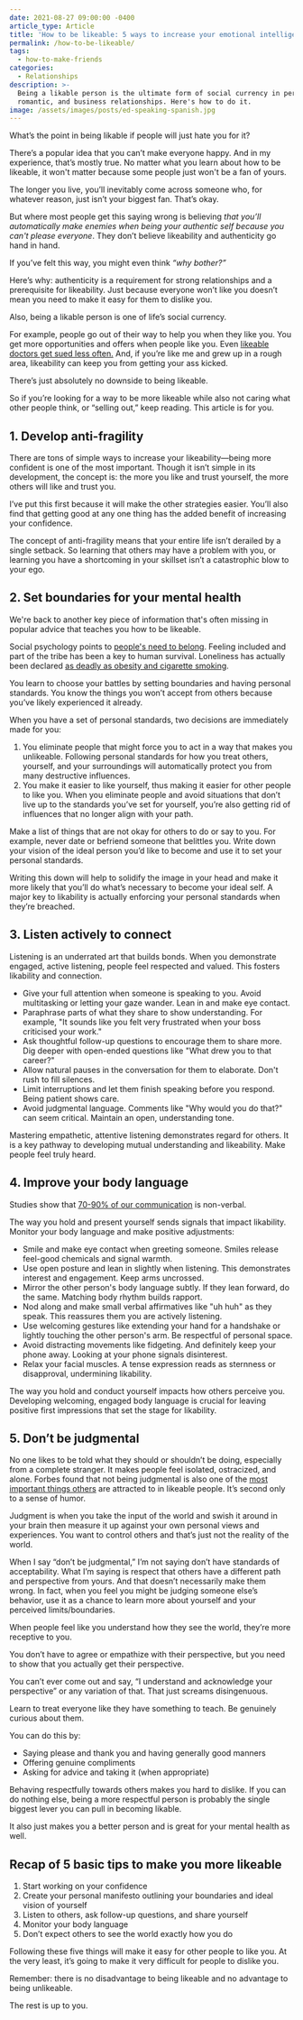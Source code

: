 ```yaml
---
date: 2021-08-27 09:00:00 -0400
article_type: Article
title: 'How to be likeable: 5 ways to increase your emotional intelligence'
permalink: /how-to-be-likeable/
tags:
  - how-to-make-friends
categories:
  - Relationships
description: >-
  Being a likable person is the ultimate form of social currency in personal,
  romantic, and business relationships. Here's how to do it.
image: /assets/images/posts/ed-speaking-spanish.jpg
---
```

What’s the point in being likable if people will just hate you for it?

There’s a popular idea that you can’t make everyone happy. And in my experience, that’s mostly true. No matter what you learn about how to be likeable, it won't matter because some people just won't be a fan of yours.

The longer you live, you’ll inevitably come across someone who, for whatever reason, just isn’t your biggest fan. That’s okay.

But where most people get this saying wrong is believing *that you’ll automatically make enemies when being your authentic self because you can't please everyone*. They don’t believe likeability and authenticity go hand in hand.

If you’ve felt this way, you might even think *“why bother?”*

Here’s why: authenticity is a requirement for strong relationships and a prerequisite for likeability. Just because everyone won’t like you doesn’t mean you need to make it easy for them to dislike you.

Also, being a likable person is one of life’s social currency.

For example, people go out of their way to help you when they like you. You get more opportunities and offers when people like you. Even [likeable doctors get sued less often.](https://www.medicaleconomics.com/view/why-some-doctors-get-sued-more-others) And, if you’re like me and grew up in a rough area, likeability can keep you from getting your ass kicked.

There’s just absolutely no downside to being likeable.

So if you’re looking for a way to be more likeable while also not caring what other people think, or “selling out,” keep reading. This article is for you.

## 1\. Develop anti-fragility

There are tons of simple ways to increase your likeability—being more confident is one of the most important. Though it isn’t simple in its development, the concept is: the more you like and trust yourself, the more others will like and trust you.

I’ve put this first because it will make the other strategies easier. You’ll also find that getting good at any one thing has the added benefit of increasing your confidence.

The concept of anti-fragility means that your entire life isn’t derailed by a single setback. So learning that others may have a problem with you, or learning you have a shortcoming in your skillset isn’t a catastrophic blow to your ego.

## 2\. Set boundaries for your mental health

We're back to another key piece of information that's often missing in popular advice that teaches you how to be likeable.

Social psychology points to [people's need to belong](https://www.psychologytoday.com/us/blog/sense-belonging/201906/the-importance-belonging-across-life). Feeling included and part of the tribe has been a key to human survival. Loneliness has actually been declared [as deadly as obesity and cigarette smoking](https://www.hrsa.gov/enews/past-issues/2019/january-17/loneliness-epidemic).

You learn to choose your battles by setting boundaries and having personal standards. You know the things you won’t accept from others because you’ve likely experienced it already.

When you have a set of personal standards, two decisions are immediately made for you:

1. You eliminate people that might force you to act in a way that makes you unlikeable. Following personal standards for how you treat others, yourself, and your surroundings will automatically protect you from many destructive influences.
2. You make it easier to like yourself, thus making it easier for other people to like you. When you eliminate people and avoid situations that don’t live up to the standards you’ve set for yourself, you’re also getting rid of influences that no longer align with your path.

Make a list of things that are not okay for others to do or say to you. For example, never date or befriend someone that belittles you. Write down your vision of the ideal person you’d like to become and use it to set your personal standards.

Writing this down will help to solidify the image in your head and make it more likely that you’ll do what’s necessary to become your ideal self. A major key to likability is actually enforcing your personal standards when they’re breached.

## 3\. Listen actively to connect

Listening is an underrated art that builds bonds. When you demonstrate engaged, active listening, people feel respected and valued. This fosters likability and connection.

* Give your full attention when someone is speaking to you. Avoid multitasking or letting your gaze wander. Lean in and make eye contact.
* Paraphrase parts of what they share to show understanding. For example, "It sounds like you felt very frustrated when your boss criticised your work."
* Ask thoughtful follow-up questions to encourage them to share more. Dig deeper with open-ended questions like "What drew you to that career?"
* Allow natural pauses in the conversation for them to elaborate. Don't rush to fill silences.
* Limit interruptions and let them finish speaking before you respond. Being patient shows care.
* Avoid judgmental language. Comments like "Why would you do that?" can seem critical. Maintain an open, understanding tone.

Mastering empathetic, attentive listening demonstrates regard for others. It is a key pathway to developing mutual understanding and likeability. Make people feel truly heard.

## 4\. Improve your body language

Studies show that [70-90% of our communication](https://youth-time.eu/to-talk-or-not-to-talk-that-is-the-question-at-least-70-percent-of-communication-is-non-verbal/) is non-verbal.

The way you hold and present yourself sends signals that impact likability. Monitor your body language and make positive adjustments:

* Smile and make eye contact when greeting someone. Smiles release feel-good chemicals and signal warmth.
* Use open posture and lean in slightly when listening. This demonstrates interest and engagement. Keep arms uncrossed.
* Mirror the other person's body language subtly. If they lean forward, do the same. Matching body rhythm builds rapport.
* Nod along and make small verbal affirmatives like "uh huh" as they speak. This reassures them you are actively listening.
* Use welcoming gestures like extending your hand for a handshake or lightly touching the other person's arm. Be respectful of personal space.
* Avoid distracting movements like fidgeting. And definitely keep your phone away. Looking at your phone signals disinterest.
* Relax your facial muscles. A tense expression reads as sternness or disapproval, undermining likability.

The way you hold and conduct yourself impacts how others perceive you. Developing welcoming, engaged body language is crucial for leaving positive first impressions that set the stage for likability.

## 5\. Don’t be judgmental

No one likes to be told what they should or shouldn’t be doing, especially from a complete stranger. It makes people feel isolated, ostracized, and alone. Forbes found that not being judgmental is also one of the [most important things others](https://www.forbes.com/sites/briannawiest/2018/12/11/how-to-be-the-most-likable-person-in-the-room/?sh=6a3f25746642) are attracted to in likeable people. It’s second only to a sense of humor.

Judgment is when you take the input of the world and swish it around in your brain then measure it up against your own personal views and experiences. You want to control others and that’s just not the reality of the world.

When I say “don’t be judgmental,” I’m not saying don’t have standards of acceptability. What I’m saying is respect that others have a different path and perspective from yours. And that doesn’t necessarily make them wrong. In fact, when you feel you might be judging someone else’s behavior, use it as a chance to learn more about yourself and your perceived limits/boundaries.

When people feel like you understand how they see the world, they’re more receptive to you.

You don’t have to agree or empathize with their perspective, but you need to show that you actually get their perspective.

You can’t ever come out and say, “I understand and acknowledge your perspective” or any variation of that. That just screams disingenuous.

Learn to treat everyone like they have something to teach. Be genuinely curious about them.

You can do this by:

* Saying please and thank you and having generally good manners
* Offering genuine compliments
* Asking for advice and taking it (when appropriate)

Behaving respectfully towards others makes you hard to dislike. If you can do nothing else, being a more respectful person is probably the single biggest lever you can pull in becoming likable.

It also just makes you a better person and is great for your mental health as well.

## Recap of 5 basic tips to make you more likeable

1. Start working on your confidence
2. Create your personal manifesto outlining your boundaries and ideal vision of yourself
3. Listen to others, ask follow-up questions, and share yourself
4. Monitor your body language
5. Don’t expect others to see the world exactly how you do

Following these five things will make it easy for other people to like you. At the very least, it’s going to make it very difficult for people to dislike you.

Remember: there is no disadvantage to being likeable and no advantage to being unlikeable.

The rest is up to you.